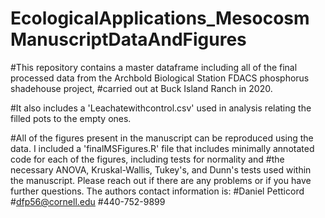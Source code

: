 # EcologicalApplications_MesocosmManuscriptDataAndFigures

#This repository contains a master dataframe including all of the final processed data from the Archbold Biological Station FDACS phosphorus shadehouse project, 
#carried out at Buck Island Ranch in 2020. 

#It also includes a 'Leachatewithcontrol.csv' used in analysis relating the filled pots to the empty ones. 

#All of the figures present in the manuscript can be reproduced using the data. I included a 'finalMSFigures.R' file that includes minimally annotated code for each of the figures, including tests for normality and #the necessary ANOVA, Kruskal-Wallis, Tukey's, and Dunn's tests used within the manuscript. Please reach out if there are any problems or if you have further questions. The authors contact information is: 
#Daniel Petticord
#dfp56@cornell.edu
#440-752-9899
